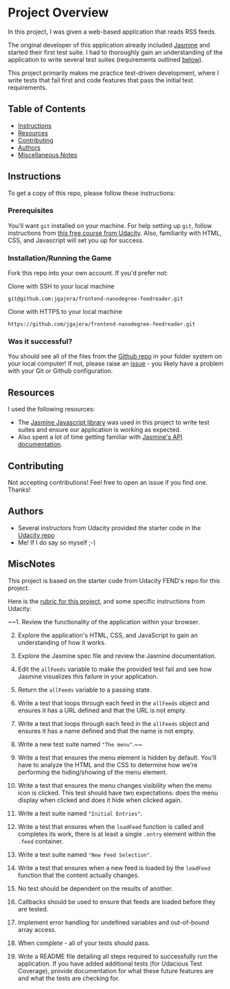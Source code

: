 # Project Overview
In this project, I was given a web-based application that reads RSS feeds.

The original developer of this application already included [Jasmine](http://jasmine.github.io/) and started their first test suite. I had to thoroughly gain an understanding of the application to write several test suites (requirements outlined [below](#miscnotes)).

This project primarily makes me practice test-driven development, where I write tests that fail first and code features that pass the initial test requirements.

## Table of Contents

* [Instructions](#instructions)
* [Resources](#resources)
* [Contributing](#contributing)
* [Authors](#authors)
* [Miscellaneous Notes](#miscnotes)

## Instructions
To get a copy of this repo, please follow these instructions:
### Prerequisites
You'll want `git` installed on your machine. For help setting up `git`, follow instructions from [this free course from Udacity](https://www.udacity.com/course/version-control-with-git--ud123). Also, familiarity with HTML, CSS, and Javascript will set you up for success.
### Installation/Running the Game
Fork this repo into your own account. If you'd prefer not:

Clone with SSH to your local machine
```
git@github.com:jgajera/frontend-nanodegree-feedreader.git
```
Clone with HTTPS to your local machine
```
https://github.com/jgajera/frontend-nanodegree-feedreader.git
```
### Was it successful?
You should see all of the files from the [Github repo](https://github.com/jgajera/frontend-nanodegree-feedreader) in your folder system on your local computer! If not, please raise an [issue](https://github.com/jgajera/frontend-nanodegree-feedreader/issues) - you likely have a problem with your Git or Github configuration.

## Resources
I used the following resources:
- The [Jasmine Javascript library](https://jasmine.github.io/) was used in this project to write test suites and ensure our application is working as expected.
- Also spent a lot of time getting familiar with [Jasmine's API documentation](https://jasmine.github.io/pages/docs_home.html).

## Contributing
Not accepting contributions! Feel free to open an issue if you find one. Thanks!

## Authors
- Several instructors from Udacity provided the starter code in the [Udacity repo](https://github.com/udacity/frontend-nanodegree-feedreader)
- Me! If I do say so myself ;-)

## MiscNotes
This project is based on the starter code from Udacity FEND's repo for this project. 

Here is the [rubric for this project](https://review.udacity.com/#!/projects/3442558598/rubric), and some specific instructions from Udacity:

~~1. Review the functionality of the application within your browser.

2. Explore the application's HTML, CSS, and JavaScript to gain an understanding of how it works.

3. Explore the Jasmine spec file and review the Jasmine documentation.

4. Edit the `allFeeds` variable to make the provided test fail and see how Jasmine visualizes this failure in your application.

5. Return the `allFeeds` variable to a passing state.

6. Write a test that loops through each feed in the `allFeeds` object and ensures it has a URL defined and that the URL is not empty.

7. Write a test that loops through each feed in the `allFeeds` object and ensures it has a name defined and that the name is not empty.

8. Write a new test suite named `"The menu"`.~~

9. Write a test that ensures the menu element is hidden by default. You'll have to analyze the HTML and the CSS to determine how we're performing the hiding/showing of the menu element.

10. Write a test that ensures the menu changes visibility when the menu icon is clicked. This test should have two expectations: does the menu display when clicked and does it hide when clicked again.

11. Write a test suite named `"Initial Entries"`.

12. Write a test that ensures when the `loadFeed` function is called and completes its work, there is at least a single `.entry` element within the `.feed` container.

13. Write a test suite named `"New Feed Selection"`.

14. Write a test that ensures when a new feed is loaded by the `loadFeed` function that the content actually changes.

15. No test should be dependent on the results of another.

16. Callbacks should be used to ensure that feeds are loaded before they are tested.

17. Implement error handling for undefined variables and out-of-bound array access.

18. When complete - all of your tests should pass. 

19. Write a README file detailing all steps required to successfully run the application. If you have added additional tests (for Udacious Test Coverage),  provide documentation for what these future features are and what the tests are checking for.
